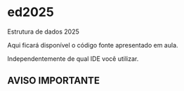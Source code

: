 # ed2025
Estrutura de dados 2025

Aqui ficará disponível o código fonte apresentado em aula.

Independentemente de qual IDE você utilizar.

## AVISO IMPORTANTE